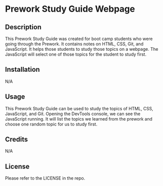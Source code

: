 # Prework Study Guide Webpage

## Description

This Prework Study Guide was created for boot camp students who were going through the Prework. It contains notes on HTML, CSS, Git, and JavaScript. It helps those students to study those topics on a webpage. The JavaScript will select one of those topics for the student to study first.

## Installation

N/A

## Usage

This Prework Study Guide can be used to study the topics of HTML, CSS, JavaScript, and Git. Opening the DevTools console, we can see the JavaScript running. It will list the topics we learned from the prework and choose one random topic for us to study first.

## Credits

N/A

## License

Please refer to the LICENSE in the repo.